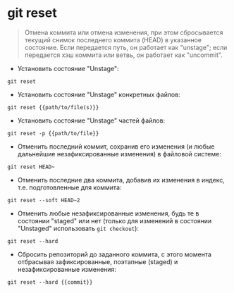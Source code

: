 # git reset

> Отмена коммита или отмена изменения, при этом сбросывается текущий снимок последнего коммита (HEAD) в указанное состояние.
> Если передается путь, он работает как "unstage"; если передается хэш коммита или ветвь, он работает как "uncommit".

- Установить состояние "Unstage":

`git reset`

- Установить состояние "Unstage" конкретных файлов:

`git reset {{path/to/file(s)}}`

- Установить состояние "Unstage" частей файлов:

`git reset -p {{path/to/file}}`

- Отменить последний коммит, сохранив его изменения (и любые дальнейшие незафиксированные изменения) в файловой системе:

`git reset HEAD~`

- Отменить последние два коммита, добавив их изменения в индекс, т.е. подготовленные для коммита:

`git reset --soft HEAD~2`

- Отменить любые незафиксированные изменения, будь те в состоянии "staged" или нет (только для изменений в состоянии "Unstaged" использовать `git checkout`):

`git reset --hard`

- Сбросить репозиторий до заданного коммита, с этого момента отбрасывая зафиксированные, поэтапные (staged) и незафиксированные изменения:

`git reset --hard {{commit}}`
